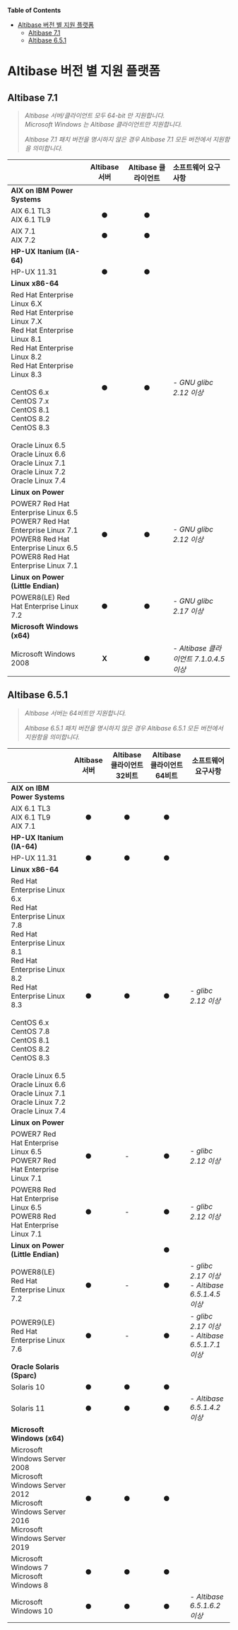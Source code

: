 <!-- START doctoc generated TOC please keep comment here to allow auto update -->
<!-- DON'T EDIT THIS SECTION, INSTEAD RE-RUN doctoc TO UPDATE -->
**Table of Contents** 

- [Altibase 버전 별 지원 플랫폼](#altibase-%EB%B2%84%EC%A0%84-%EB%B3%84-%EC%A7%80%EC%9B%90-%ED%94%8C%EB%9E%AB%ED%8F%BC)
  - [Altibase 7.1](#altibase-71)
  - [Altibase 6.5.1](#altibase-651)

    

<!-- END doctoc generated TOC please keep comment here to allow auto update -->



# Altibase 버전 별 지원 플랫폼



## Altibase 7.1

>  *Altibase 서버/클라이언트 모두 64-bit 만 지원합니다.*<br>*Microsoft Windows 는 Altibase 클라이언트만 지원합니다.*
>
>  *Altibase 7.1 패치 버전을 명시하지 않은 경우 Altibase 7.1 모든 버전에서 지원함을 의미합니다.*


|                                                              | Altibase 서버<br /> | Altibase 클라이언트<br /> | 소프트웨어 요구사항                    |
| ------------------------------------------------------------ | :-----------------: | :-----------------------: | :------------------------------------- |
| **AIX on IBM Power Systems**                                 |                     |                           |                                        |
| AIX 6.1 TL3 <br />AIX 6.1 TL9<br />                          |          ●          |             ●             |                                        |
| AIX 7.1<br />AIX 7.2                                         |          ●          |             ●             |                                        |
| **HP-UX Itanium (IA-64)**                                    |                     |                           |                                        |
| HP-UX 11.31                                                  |          ●          |             ●             |                                        |
| **Linux x86-64**                                             |                     |                           |                                        |
| Red Hat Enterprise Linux 6.X<br/>Red Hat Enterprise Linux 7.X<br/>Red Hat Enterprise Linux 8.1<br />Red Hat Enterprise Linux 8.2<br />Red Hat Enterprise Linux 8.3<br /><br />CentOS 6.x<br/>CentOS 7.x<br/>CentOS 8.1<br/>CentOS 8.2<br/>CentOS 8.3<br /><br />Oracle Linux 6.5<br/>Oracle Linux 6.6<br/>Oracle Linux 7.1<br/>Oracle Linux 7.2<br/>Oracle Linux 7.4 |          ●          |             ●             | *- GNU glibc 2.12 이상*                |
| **Linux on Power**                                           |                     |                           |                                        |
| POWER7 Red Hat Enterprise Linux 6.5<br/>POWER7 Red Hat Enterprise Linux 7.1<br />POWER8 Red Hat Enterprise Linux 6.5<br/>POWER8 Red Hat Enterprise Linux 7.1 |          ●          |             ●             | *- GNU glibc 2.12 이상*                |
| **Linux on Power** **(Little Endian)**                       |                     |                           |                                        |
| POWER8(LE) Red Hat Enterprise Linux 7.2                      |          ●          |             ●             | *- GNU glibc 2.17 이상*<br />          |
| **Microsoft Windows (x64)**                                  |                     |                           |                                        |
| Microsoft Windows 2008                                       |        **X**        |             ●             | *- Altibase 클라이언트 7.1.0.4.5 이상* |



## Altibase 6.5.1

> *Altibase 서버는 64비트만 지원합니다.*
>
> *Altibase 6.5.1 패치 버전을 명시하지 않은 경우 Altibase 6.5.1 모든 버전에서 지원함을 의미합니다.*


|                           | Altibase 서버<br /> | Altibase 클라이언트<br />32비트 | Altibase 클라이언트<br />64비트 | 소프트웨어 요구사항 |
| ------------------------- | :-----------------: | :-----------------------------: | :-----------------------------: | ------------------- |
| **AIX on IBM Power Systems** |                     |                                 |                                 |                     |
| AIX 6.1 TL3<br />AIX 6.1  TL9<br />AIX 7.1 |          ●          |                ●                |                ●                |                     |
| **HP-UX Itanium (IA-64)** |                     |                                 |                                 |                     |
| HP-UX 11.31               | ● | ● | ● |                     |
|**Linux x86-64**|||||
|Red Hat Enterprise Linux 6.x<br/>Red Hat Enterprise Linux 7.8<br/>Red Hat Enterprise Linux 8.1<br />Red Hat Enterprise Linux 8.2<br />Red Hat Enterprise Linux 8.3<br /><br />CentOS 6.x<br/>CentOS 7.8<br/>CentOS 8.1<br/>CentOS 8.2<br/>CentOS 8.3<br /><br />Oracle Linux 6.5<br/>Oracle Linux 6.6<br/>Oracle Linux 7.1<br/>Oracle Linux 7.2<br/>Oracle Linux 7.4|●|●|●|*- glibc 2.12 이상*|
|**Linux on Power**|||||
|POWER7 Red Hat Enterprise Linux 6.5<br/>POWER7 Red Hat Enterprise Linux 7.1|●|-|●|*- glibc 2.12 이상*|
|POWER8 Red Hat Enterprise Linux 6.5<br/>POWER8 Red Hat Enterprise Linux 7.1|●|-|●|*- glibc 2.12 이상*|
|**Linux on Power (Little Endian)**|||●||
|POWER8(LE) Red Hat Enterprise Linux 7.2|●|-|●|*- glibc 2.17 이상*<br />*- Altibase 6.5.1.4.5 이상*|
|POWER9(LE) Red Hat Enterprise Linux 7.6|●|-|●|*- glibc 2.17 이상*<br />*- Altibase 6.5.1.7.1 이상*|
|**Oracle Solaris (Sparc)**|||||
|Solaris 10|●|●|●||
|Solaris 11|●|●|●|*- Altibase 6.5.1.4.2 이상*|
|**Microsoft Windows (x64)**|||||
|Microsoft Windows Server 2008<br/>Microsoft Windows Server 2012<br/>Microsoft Windows Server 2016<br/>Microsoft Windows Server 2019|●|●|●||
|Microsoft Windows 7<br/>Microsoft Windows 8|●|●|●||
|Microsoft Windows 10|●|●|●|*- Altibase  6.5.1.6.2 이상*|

